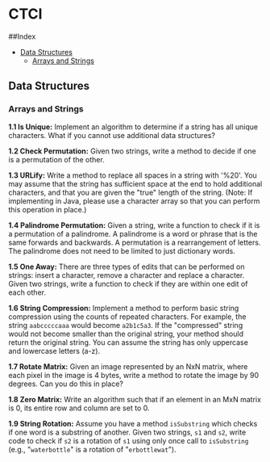 # CTCI

##Index
* [Data Structures](#data-structures)
  * [Arrays and Strings](#arrays-and-strings)
  
## Data Structures
### Arrays and Strings
**1.1 Is Unique:** Implement an algorithm to determine if a string has all unique characters. What if you cannot use additional data structures?

**1.2 Check Permutation:** Given two strings, write a method to decide if one is a permutation of the other.

**1.3 URLify:** Write a method to replace all spaces in a string with '%20'. You may assume that the string has sufficient space at the end to hold additional characters, and that you are given the "true" length of the string. (Note: If implementing in Java, please use a character array so that you can perform this operation in place.)

**1.4 Palindrome Permutation:** Given a string, write a function to check if it is a permutation of a palindrome. A palindrome is a word or phrase that is the same forwards and backwards. A permutation is a rearrangement of letters. The palindrome does not need to be limited to just dictionary words.

**1.5 One Away:** There are three types of edits that can be performed on strings: insert a character, remove a character and replace a character. Given two strings, write a function to check if they are within one edit of each other.

**1.6 String Compression:** Implement a method to perform basic string compression using the counts of repeated characters. For example, the string `aabcccccaaa` would become `a2b1c5a3`. If the "compressed" string would not become smaller than the original string, your method should return the original string. You can assume the string has only uppercase and lowercase letters (a-z).

**1.7 Rotate Matrix:** Given an image represented by an NxN matrix, where each pixel in the image is 4 bytes, write a method to rotate the image by 90 degrees. Can you do this in place?

**1.8 Zero Matrix:** Write an algorithm such that if an element in an MxN matrix is 0, its entire row and column are set to 0.

**1.9 String Rotation:** Assume you have a method `isSubstring` which checks if one word is a substring of another. Given two strings, `s1` and `s2`, write code to check if `s2` is a rotation of `s1` using only once call to `isSubstring` (e.g., "`waterbottle`" is a rotation of "`erbottlewat`").
